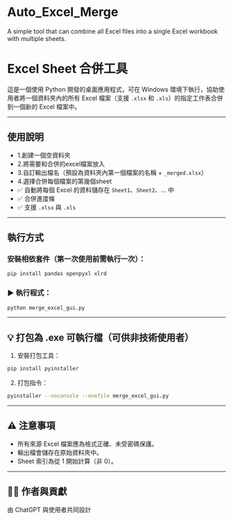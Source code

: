 # Auto_Excel_Merge
A simple tool that can combine all Excel files into a single Excel workbook with multiple sheets. 

# Excel Sheet 合併工具

這是一個使用 Python 開發的桌面應用程式，可在 Windows 環境下執行，協助使用者將一個資料夾內的所有 Excel 檔案（支援 `.xlsx` 和 `.xls`）的指定工作表合併到一個新的 Excel 檔案中。

---

## 使用說明

- 1.創建一個空資料夾 
- 2.將需要和合併的excel檔案放入
- 3.自訂輸出檔名（預設為資料夾內第一個檔案的名稱 + `_merged.xlsx`）
- 4.選擇合併每個檔案的第幾個sheet
- ✅ 自動將每個 Excel 的資料儲存在 `Sheet1`、`Sheet2`、... 中
- ✅ 合併進度條
- ✅ 支援 `.xlsx` 與 `.xls`

---

## 執行方式

### 安裝相依套件（第一次使用前需執行一次）：

```bash
pip install pandas openpyxl xlrd
```

### ▶️ 執行程式：

```bash
python merge_excel_gui.py
```

---

## 💡 打包為 .exe 可執行檔（可供非技術使用者）

1. 安裝打包工具：

```bash
pip install pyinstaller
```

2. 打包指令：

```bash
pyinstaller --noconsole --onefile merge_excel_gui.py
```

---

## ⚠️ 注意事項

- 所有來源 Excel 檔案應為格式正確、未受密碼保護。
- 輸出檔會儲存在原始資料夾中。
- Sheet 索引為從 1 開始計算（非 0）。

---

## 🧑‍💻 作者與貢獻
由 ChatGPT 與使用者共同設計
